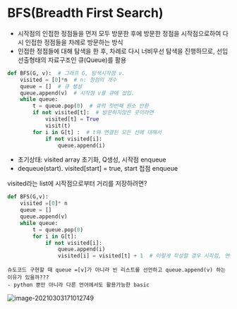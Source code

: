 # BFS(Breadth First Search)



- 시작점의 인접한 정점들을 먼저 모두 방문한 후에
  방문한 정점을 시작점으로하여
  다시 인접한 정점들을 차례로 방문하는 방식
- 인접한 정점들에 대해 탐색을 한 후, 차례로 다시 너비우선 탐색을 진행하므로,
  선입선출형태의 자료구조인 큐(Queue)를 활용

```python
def BFS(G, v):  # 그래프 G, 탐색시작점 v.
    visited = [0]*n  # n: 정점의 개수
    queue = []  # 큐 생성
    queue.append(v)  # 시작점 v를 큐에 삽입.
    while queue:
        t = queue.pop(0)  # 큐의 첫번째 원소 반환
        if not visited[t]:  # 방문하지않은 곳이라면
            visited[t] = True
            visit(t)
        for i in G[t] :  # t와 연결된 모든 선에 대해서
            if not visited[i]:
                queue.append(i)
```

- 초기상태: visited array 초기화, Q생성, 시작점 enqueue
- dequeue(start). visited[start] = true, start 접점 enqueue



visited라는 list에 시작점으로부터 거리를 저장하려면?

```python
def BFS(G,v):
    visited =[0]* n
    queue = []
    queue.append(v)
    while queue:
        t = queue.pop(0)
        for i in G[t]:
            if not visited[i]:
                queue.append(i)
                visited[i] = visited[t] + 1  # 이렇게 작성할 경우 시작점, 연결되지않은 점 외에는 시작점으로부터 거리로 저장됨.
```









```
슈도코드 구현할 때 queue =[v]가 아니라 빈 리스트를 선언하고 queue.append(v) 하는 이유가 있을까???
- python 뿐만 아니라 다른 언어에서도 활용가능한 basic
```

![image-20210303171012749](C:\Users\wkjung\AppData\Roaming\Typora\typora-user-images\image-20210303171012749.png)